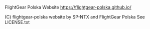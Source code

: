 FlightGear Polska Website
https://flightgear-polska.github.io/



(C) flightgear-polska website by SP-NTX and FlightGear Polska
See LICENSE.txt
